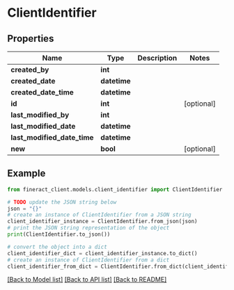 # ClientIdentifier


## Properties

Name | Type | Description | Notes
------------ | ------------- | ------------- | -------------
**created_by** | **int** |  | 
**created_date** | **datetime** |  | 
**created_date_time** | **datetime** |  | 
**id** | **int** |  | [optional] 
**last_modified_by** | **int** |  | 
**last_modified_date** | **datetime** |  | 
**last_modified_date_time** | **datetime** |  | 
**new** | **bool** |  | [optional] 

## Example

```python
from fineract_client.models.client_identifier import ClientIdentifier

# TODO update the JSON string below
json = "{}"
# create an instance of ClientIdentifier from a JSON string
client_identifier_instance = ClientIdentifier.from_json(json)
# print the JSON string representation of the object
print(ClientIdentifier.to_json())

# convert the object into a dict
client_identifier_dict = client_identifier_instance.to_dict()
# create an instance of ClientIdentifier from a dict
client_identifier_from_dict = ClientIdentifier.from_dict(client_identifier_dict)
```
[[Back to Model list]](../README.md#documentation-for-models) [[Back to API list]](../README.md#documentation-for-api-endpoints) [[Back to README]](../README.md)


